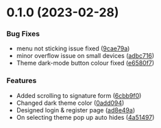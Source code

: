 # 0.1.0 (2023-02-28)


### Bug Fixes

* menu not sticking issue fixed ([9cae79a](https://github.com/sboy99/Libu-The-Modern-Library/commit/9cae79a983e0d68e8e46bbb6f2ddaff244d9ef58))
* minor overflow issue on small devices ([adbc716](https://github.com/sboy99/Libu-The-Modern-Library/commit/adbc7162dc7bc5958cfd209a84339cd02181edca))
* Theme dark-mode button colour fixed ([e6580f7](https://github.com/sboy99/Libu-The-Modern-Library/commit/e6580f728dcef9f4558c1cb3ff83e5af0e542370))


### Features

* Added scrolling to signature form ([6cbb9f0](https://github.com/sboy99/Libu-The-Modern-Library/commit/6cbb9f0f1153118f7b0c4b8860dbe768f664a882))
* Changed dark theme color ([0add094](https://github.com/sboy99/Libu-The-Modern-Library/commit/0add0945d5f07a5bf8464a3c8af8956da646b80e))
* Designed login & register page ([ad8e49a](https://github.com/sboy99/Libu-The-Modern-Library/commit/ad8e49ada2361de03cf6176fefc26a1e2251d0cf))
* On selecting theme pop up auto hides ([4a51497](https://github.com/sboy99/Libu-The-Modern-Library/commit/4a51497b47328c6eb6aec5cc43f4375ce00e0a84))



